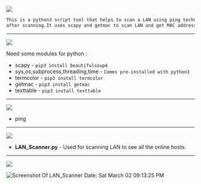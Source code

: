 
<img src="https://via.placeholder.com/1270x120/0d1117/fffff?text=LAN+Scanner" />

```html
This is a python3 script tool that helps to scan a LAN using ping technique and also displays an ARP table
after scanning.It uses scapy and getmac to scan LAN and get MAC address respectively.
```
---------------------------------------------------------------------------------------------------------------------------------------------------

<img src="https://via.placeholder.com/1270x120/0d1117/BFFF00?text=EXTRA+REQUIREMENTS+FOR+PYTHON" />


Need some modules for python : 

* scapy  - `pip3 install beautifulsoup4`
* sys,os,subprocess,threading,time - `Comes pre-installed with python3`
* termcolor - `pip3 install termcolor`
* getmac - `pip3 install getmac`
* texttable - `pip3 install texttable`

---------------------------------------------------------------------------------------------------------------------------------------

<img src="https://via.placeholder.com/1270x120/0d1117/BFFF00?text=EXTRA+TOOLS+REQUIRED" />

* ping

---------------------------------------------------------------------------------------------------------------------------------------------------

<img src="https://via.placeholder.com/1270x120/0d1117/BFFF00?text=FUNCTIONALITIES" />

* **LAN_Scanner.py** - Used for scanning LAN to see all the online hosts.

---------------------------------------------------------------------------------------------------------------------------------------------------

<img src="https://via.placeholder.com/1270x120/0d1117/BFFF00?text=SCREENSHOT+OF+THE+SCRIPTS" />

![Screenshot Of LAN_Scanner Date: Sat March 02 09:13:25 PM](https://i.imgur.com/nv2cTRQ.png)
